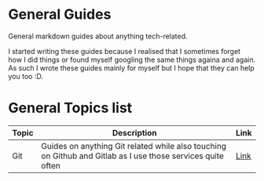 # General Guides

General markdown guides about anything tech-related.  

I started writing these guides because I realised that I sometimes forget how I did things or found myself googling the same things againa and again.
As such I wrote these guides mainly for myself but I hope that they can help you too :D.  

# General Topics list

| Topic | Description                                                                                                 | Link           |
|-------|-------------------------------------------------------------------------------------------------------------|----------------|
| Git   | Guides on anything Git related while also touching on Github and Gitlab as I use those services quite often | [Link](./git/) |


